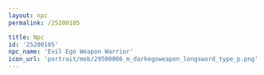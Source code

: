 ```yaml
---
layout: npc
permalink: /25200105

title: Npc
id: '25200105'
npc_name: 'Evil Ego Weapon Warrior'
icon_url: 'portrait/mob/29500006_m_darkegoweapon_longsword_type_p.png'
---
```

